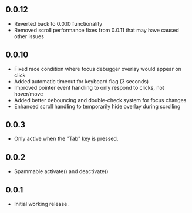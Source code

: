 ## 0.0.12

- Reverted back to 0.0.10 functionality
- Removed scroll performance fixes from 0.0.11 that may have caused other issues

## 0.0.10

- Fixed race condition where focus debugger overlay would appear on click
- Added automatic timeout for keyboard flag (3 seconds)
- Improved pointer event handling to only respond to clicks, not hover/move
- Added better debouncing and double-check system for focus changes
- Enhanced scroll handling to temporarily hide overlay during scrolling

## 0.0.3

- Only active when the "Tab" key is pressed.

## 0.0.2

- Spammable activate() and deactivate()

## 0.0.1

- Initial working release.
